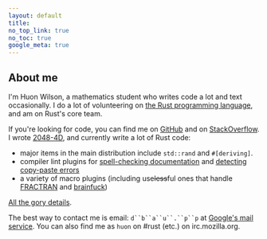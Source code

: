 ```yaml
---
layout: default
title:
no_top_link: true
no_toc: true
google_meta: true
---
```


## About me

I'm Huon Wilson, a mathematics student who writes code a lot and text
occasionally. I do a lot of volunteering on
[the Rust programming language](http://rust-lang.org/), and am on
Rust's core team.

If you're looking for code, you can find me on
[GitHub](https://github.com/huonw) and on
[StackOverflow](http://stackoverflow.com/users/1256624/dbaupp). I
wrote [2048-4D](http://huonw.github.io/2048-4D/), and currently write
a lot of Rust code:

- major items in the main distribution include `std::rand` and
  `#[deriving]`.
- compiler lint plugins for
  [spell-checking documentation](https://github.com/huonw/spellck) and
  [detecting copy-paste errors](https://github.com/huonw/copypasteck)
- a variety of macro plugins (including use<s>less</s>ful ones that handle
  [FRACTRAN](https://github.com/huonw/fractran_macros) and
  [brainfuck](https://github.com/huonw/brainfuck_macros))

[All the gory details](https://github.com/huonw?tab=repositories).

The best way to contact me is email: `d``b``a``u``.``p``p` at
[Google's mail service](http://gmail.com). You can also find me as
`huon` on #rust (etc.) on irc.mozilla.org.

